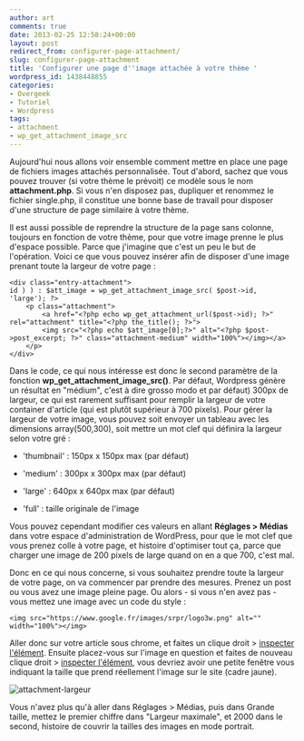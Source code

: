 ```yaml
---
author: art
comments: true
date: 2013-02-25 12:58:24+00:00
layout: post
redirect_from: configurer-page-attachment/
slug: configurer-page-attachment
title: 'Configurer une page d''image attachée à votre thème '
wordpress_id: 1438448855
categories:
- Overgeek
- Tutoriel
- Wordpress
tags:
- attachment
- wp_get_attachment_image_src
---
```


Aujourd'hui nous allons voir ensemble comment mettre en place une page de fichiers images attachés personnalisée. Tout d'abord, sachez que vous pouvez trouver (si votre thème le prévoit) ce modèle sous le nom **attachment.php**. Si vous n'en disposez pas, dupliquer et renommez le fichier single.php, il constitue une bonne base de travail pour disposer d'une structure de page similaire à votre thème.<!-- more -->

Il est aussi possible de reprendre la structure de la page sans colonne, toujours en fonction de votre thème, pour que votre image prenne le plus d'espace possible. Parce que j'imagine que c'est un peu le but de l'opération. Voici ce que vous pouvez insérer afin de disposer d'une image prenant toute la largeur de votre page :

    
    
    <div class="entry-attachment">
    id ) ) : $att_image = wp_get_attachment_image_src( $post->id, 'large'); ?>
    	<p class="attachment">
    		<a href="<?php echo wp_get_attachment_url($post->id); ?>" rel="attachment" title="<?php the_title(); ?>">
    		<img src="<?php echo $att_image[0];?>" alt="<?php $post->post_excerpt; ?>" class="attachment-medium" width="100%"></img></a>
    	</p>
    </div>
    



Dans le code, ce qui nous intéresse est donc le second paramètre de la fonction **wp_get_attachment_image_src()**. Par défaut, Wordpress génère un résultat en "médium", c'est à dire grosso modo et par défaut) 300px de largeur, ce qui est rarement suffisant pour remplir la largeur de votre container d'article (qui est plutôt supérieur à 700 pixels). Pour gérer la largeur de votre image, vous pouvez soit envoyer un tableau avec les dimensions array(500,300), soit mettre un mot clef qui définira la largeur selon votre gré :



	
  * 'thumbnail' : 150px x 150px max (par défaut)

	
  * 'medium' : 300px x 300px max (par défaut)

	
  * 'large' : 640px x 640px max (par défaut)

	
  * 'full' : taille originale de l'image



Vous pouvez cependant modifier ces valeurs en allant **Réglages > Médias** dans votre espace d'administration de WordPress, pour que le mot clef que vous prenez colle à votre page, et histoire d'optimiser tout ça, parce que charger une image de 200 pixels de large quand on en a que 700, c'est mal.

Donc en ce qui nous concerne, si vous souhaitez prendre toute la largeur de votre page, on va commencer par prendre des mesures. Prenez un post ou vous avez une image pleine page. Ou alors - si vous n'en avez pas - vous mettez une image avec un code du style :


    
    <img src="https://www.google.fr/images/srpr/logo3w.png" alt="" width="100%"></img>


Aller donc sur votre article sous chrome, et faites un clique droit > [inspecter l'élément](http://irz.fr/?s=inspecter+l%27élément). Ensuite placez-vous sur l'image en question et faites de nouveau clique droit > [inspecter l'élément](http://irz.fr/?s=inspecter+l%27élément), vous devriez avoir une petite fenêtre vous indiquant la taille que prend réellement l'image sur le site (cadre jaune).

![attachment-largeur](https://static.irz.fr/2013/02/attachment-largeur.png)

Vous n'avez plus qu'à aller dans Réglages > Médias, puis dans Grande taille, mettez le premier chiffre dans "Largeur maximale", et 2000 dans le second, histoire de couvrir la tailles des images en mode portrait.


